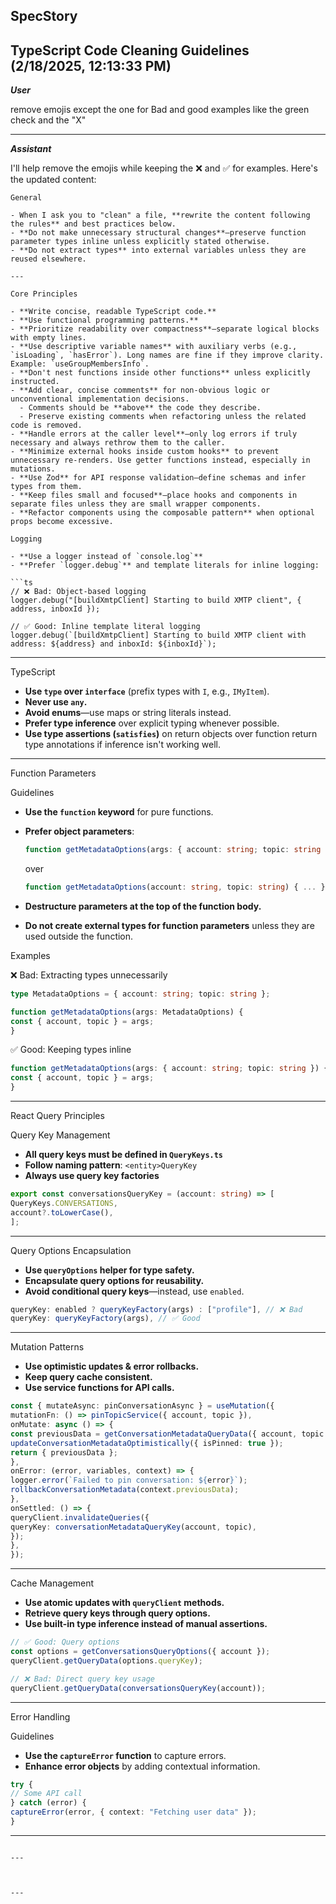 ## SpecStory

## TypeScript Code Cleaning Guidelines (2/18/2025, 12:13:33 PM)

_**User**_

remove emojis except the one for Bad and good examples like the green check and the "X"

---

_**Assistant**_

I'll help remove the emojis while keeping the ❌ and ✅ for examples. Here's the updated content:

```text:.cursorrules
General

- When I ask you to "clean" a file, **rewrite the content following the rules** and best practices below.
- **Do not make unnecessary structural changes**—preserve function parameter types inline unless explicitly stated otherwise.
- **Do not extract types** into external variables unless they are reused elsewhere.

---

Core Principles

- **Write concise, readable TypeScript code.**
- **Use functional programming patterns.**
- **Prioritize readability over compactness**—separate logical blocks with empty lines.
- **Use descriptive variable names** with auxiliary verbs (e.g., `isLoading`, `hasError`). Long names are fine if they improve clarity. Example: `useGroupMembersInfo`.
- **Don't nest functions inside other functions** unless explicitly instructed.
- **Add clear, concise comments** for non-obvious logic or unconventional implementation decisions.
  - Comments should be **above** the code they describe.
  - Preserve existing comments when refactoring unless the related code is removed.
- **Handle errors at the caller level**—only log errors if truly necessary and always rethrow them to the caller.
- **Minimize external hooks inside custom hooks** to prevent unnecessary re-renders. Use getter functions instead, especially in mutations.
- **Use Zod** for API response validation—define schemas and infer types from them.
- **Keep files small and focused**—place hooks and components in separate files unless they are small wrapper components.
- **Refactor components using the composable pattern** when optional props become excessive.

Logging

- **Use a logger instead of `console.log`**
- **Prefer `logger.debug`** and template literals for inline logging:

```ts
// ❌ Bad: Object-based logging
logger.debug("[buildXmtpClient] Starting to build XMTP client", { address, inboxId });

// ✅ Good: Inline template literal logging
logger.debug(`[buildXmtpClient] Starting to build XMTP client with address: ${address} and inboxId: ${inboxId}`);
```

---

TypeScript

- **Use `type` over `interface`** (prefix types with `I`, e.g., `IMyItem`).
- **Never use `any`.**
- **Avoid enums**—use maps or string literals instead.
- **Prefer type inference** over explicit typing whenever possible.
- **Use type assertions (`satisfies`)** on return objects over function return type annotations if inference isn't working well.

---

Function Parameters

Guidelines

- **Use the `function` keyword** for pure functions.
- **Prefer object parameters**:

  ```ts
  function getMetadataOptions(args: { account: string; topic: string }) { ... }
  ```

  over

  ```ts
  function getMetadataOptions(account: string, topic: string) { ... }
  ```

- **Destructure parameters at the top of the function body.**
- **Do not create external types for function parameters** unless they are used outside the function.

Examples

❌ Bad: Extracting types unnecessarily

```ts
type MetadataOptions = { account: string; topic: string };

function getMetadataOptions(args: MetadataOptions) {
const { account, topic } = args;
}
```

✅ Good: Keeping types inline

```ts
function getMetadataOptions(args: { account: string; topic: string }) {
const { account, topic } = args;
}
```

---

React Query Principles

Query Key Management

- **All query keys must be defined in `QueryKeys.ts`**
- **Follow naming pattern**: `<entity>QueryKey`
- **Always use query key factories**

```ts
export const conversationsQueryKey = (account: string) => [
QueryKeys.CONVERSATIONS,
account?.toLowerCase(),
];
```

---

Query Options Encapsulation

- **Use `queryOptions` helper for type safety.**
- **Encapsulate query options for reusability.**
- **Avoid conditional query keys**—instead, use `enabled`.

```ts
queryKey: enabled ? queryKeyFactory(args) : ["profile"], // ❌ Bad
queryKey: queryKeyFactory(args), // ✅ Good
```

---

Mutation Patterns

- **Use optimistic updates & error rollbacks.**
- **Keep query cache consistent.**
- **Use service functions for API calls.**

```ts
const { mutateAsync: pinConversationAsync } = useMutation({
mutationFn: () => pinTopicService({ account, topic }),
onMutate: async () => {
const previousData = getConversationMetadataQueryData({ account, topic });
updateConversationMetadataOptimistically({ isPinned: true });
return { previousData };
},
onError: (error, variables, context) => {
logger.error(`Failed to pin conversation: ${error}`);
rollbackConversationMetadata(context.previousData);
},
onSettled: () => {
queryClient.invalidateQueries({
queryKey: conversationMetadataQueryKey(account, topic),
});
},
});
```

---

Cache Management

- **Use atomic updates with `queryClient` methods.**
- **Retrieve query keys through query options.**
- **Use built-in type inference instead of manual assertions.**

```ts
// ✅ Good: Query options
const options = getConversationsQueryOptions({ account });
queryClient.getQueryData(options.queryKey);

// ❌ Bad: Direct query key usage
queryClient.getQueryData(conversationsQueryKey(account));
```

---

Error Handling

Guidelines

- **Use the `captureError` function** to capture errors.
- **Enhance error objects** by adding contextual information.

```ts
try {
// Some API call
} catch (error) {
captureError(error, { context: "Fetching user data" });
}
```

---
```

---



---

